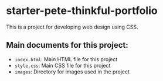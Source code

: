 # starter-pete-thinkful-portfolio

This is a project for developing web design using CSS.

## Main documents for this project:
* `index.html`: Main HTML file for this project
* `style.css`: Main CSS file for this project
* `images`: Directory for images used in the project